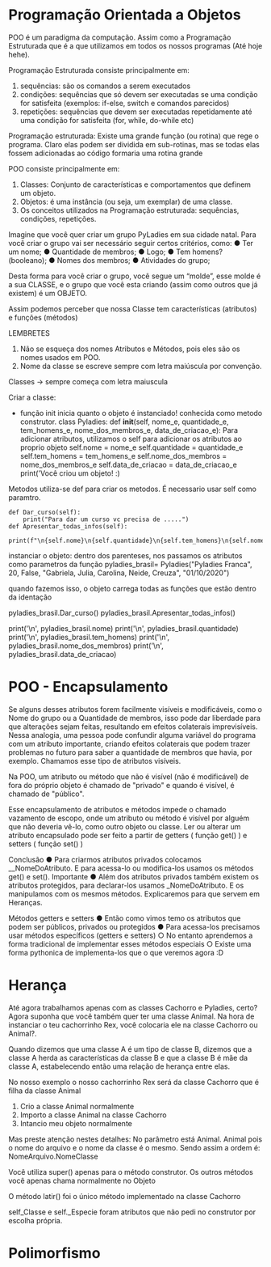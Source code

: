 # Programação Orientada a Objetos

POO é um paradigma da computação. Assim como a Programação Estruturada que é a que utilizamos em todos os nossos programas (Até hoje hehe). 

Programação Estruturada consiste principalmente em:
1. sequências: são os comandos a serem executados
2. condições: sequências que só devem ser executadas se uma condição for satisfeita (exemplos: if-else, switch e comandos parecidos)
3. repetições: sequências que devem ser executadas repetidamente até uma condição for satisfeita (for, while, do-while etc)

Programação estruturada:
Existe uma grande função (ou rotina) que rege o programa.
Claro elas podem ser dividida em sub-rotinas, mas se todas elas fossem adicionadas ao código formaria uma rotina grande

POO consiste principalmente em:
1. Classes: Conjunto de características e comportamentos que definem um objeto.
2. Objetos: é uma instância (ou seja, um exemplar) de uma classe.
3. Os conceitos utilizados na Programação estruturada: sequências, condições, repetições.

Imagine que você quer criar um grupo PyLadies em sua cidade natal.
Para você criar o grupo vai ser necessário seguir certos critérios,
como:
● Ter um nome;
● Quantidade de membros;
● Logo;
● Tem homens? (booleano);
● Nomes dos membros;
● Atividades do grupo;

Desta forma para você criar o grupo, você segue um “molde”, esse molde é a sua CLASSE, e o grupo que você esta criando (assim como outros que já existem) é um OBJETO.

Assim podemos perceber que nossa Classe tem características (atributos) e funções (métodos)

LEMBRETES
1. Não se esqueça dos nomes Atributos e Métodos, pois
eles são os nomes usados em POO.
2. Nome da classe se escreve sempre com letra maiúscula por convenção. 

Classes -> sempre começa com letra maiuscula

Criar a classe: 
* função init inicia quanto o objeto é instanciado! conhecida como metodo construtor. 
class Pyladies:
    def __init__(self, nome_e, quantidade_e, tem_homens_e, nome_dos_membros_e, data_de_criacao_e):
        Para adicionar atributos, utilizamos o self para adicionar os atributos ao proprio objeto
        self.nome = nome_e
        self.quantidade = quantidade_e
        self.tem_homens = tem_homens_e
        self.nome_dos_membros = nome_dos_membros_e
        self.data_de_criacao = data_de_criacao_e
        print('Você criou um objeto! :)

Metodos
    utiliza-se def para criar os metodos. É necessario usar self como paramtro. 

    def Dar_curso(self):
        print("Para dar um curso vc precisa de .....")
    def Apresentar_todas_infos(self):
        print(f"\n{self.nome}\n{self.quantidade}\n{self.tem_homens}\n{self.nome_dos_membros}\n{self.data_de_criacao}")

instanciar o objeto: dentro dos parenteses, nos passamos os atributos como parametros da função
pyladies_brasil= Pyladies("Pyladies Franca", 20, False, "Gabriela, Julia, Carolina, Neide, Creuza", "01/10/2020")

quando fazemos isso, o objeto carrega todas as funções que estão dentro da identação

pyladies_brasil.Dar_curso()
pyladies_brasil.Apresentar_todas_infos()


print('\n', pyladies_brasil.nome)
print('\n', pyladies_brasil.quantidade)
print('\n', pyladies_brasil.tem_homens)
print('\n', pyladies_brasil.nome_dos_membros)
print('\n', pyladies_brasil.data_de_criacao)

# POO - Encapsulamento 
Se alguns desses atributos forem facilmente visíveis e modificáveis, como o Nome do grupo ou a Quantidade de membros, isso pode dar liberdade para que alterações sejam feitas, resultando em efeitos colaterais imprevisíveis.
Nessa analogia, uma pessoa pode confundir alguma variável do programa com um atributo importante, criando efeitos colaterais que podem trazer problemas no futuro para saber a quantidade de membros que havia, por exemplo. Chamamos esse tipo de atributos visíveis.

Na POO, um atributo ou método que não é visível (não é modificável) de fora do próprio objeto é chamado de "privado" e quando é visível, é chamado de "público".

Esse encapsulamento de atributos e métodos impede o chamado vazamento de escopo, onde um atributo ou método é visível por alguém que não deveria vê-lo, como outro objeto ou classe.
Ler ou alterar um atributo encapsulado pode ser feito a partir de getters ( função get() ) e setters ( função set() )

Conclusão
● Para criarmos atributos privados colocamos __NomeDoAtributo.
E para acessa-lo ou modifica-los usamos os métodos get() e set().
Importante
● Além dos atributos privados também existem os atributos
protegidos, para declarar-los usamos _NomeDoAtributo. E os
manipulamos com os mesmos métodos. Explicaremos para que
servem em Heranças.

Métodos getters e setters
● Então como vimos temo os atributos que podem ser públicos,
privados ou protegidos
● Para acessa-los precisamos usar métodos específicos (getters e
setters)
○ No entanto aprendemos a forma tradicional de
implementar esses métodos especiais
○ Existe uma forma pythonica de implementa-los que o que
veremos agora :D

# Herança 

Até agora trabalhamos apenas com as classes Cachorro e Pyladies, certo?
Agora suponha que você também quer ter uma classe Animal. Na hora
de instanciar o teu cachorrinho Rex, você colocaria ele na classe
Cachorro ou Animal?. 

Quando dizemos que uma classe A é um tipo de classe B, dizemos que a classe A herda as características da classe B e que a classe B é mãe da classe A, estabelecendo então uma relação de herança entre elas.

No nosso exemplo o nosso cachorrinho Rex será da classe Cachorro
que é filha da classe Animal

1. Crio a classe Animal normalmente
2. Importo a classe Animal na classe Cachorro
3. Intancio meu objeto normalmente

Mas preste atenção nestes detalhes:
No parâmetro está Animal. Animal pois o nome do arquivo e o nome da classe é o mesmo. Sendo assim a ordem é: NomeArquivo.NomeClasse

Você utiliza super() apenas para o método construtor. Os outros métodos você apenas chama normalmente no Objeto

O método latir() foi o único método implementado na classe Cachorro

self_Classe e self._Especie foram atributos que não pedi no construtor por escolha própria. 

# Polimorfismo